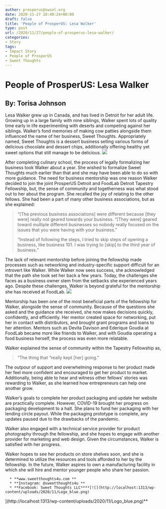 ```yaml
---
author: prosperus@swsol.org
date: 2020-11-27 18:40:24+00:00
draft: false
title: 'People of ProsperUS: Lesa Walker'
type: post
url: /2020/11/27/people-of-prosperus-lesa-walker/
categories:
- Story
tags:
- Impact Story
- People of ProsperUS
- Sweet Thoughts
---
```


# People of ProsperUS: Lesa Walker




## By: Torisa Johnson 


Lesa Walker grew up in Canada, and has lived in Detroit for her adult life. Growing up in a large family with nine siblings, Walker spent lots of quality time early in life experimenting with deserts and competing against her siblings. Walker’s fond memories of making cow patties alongside them influenced the name of her business, Sweet Thoughts. Appropriately named, Sweet Thoughts is a dessert business selling various forms of delicious chocolate and dessert chips, additionally offering healthy yet sweet options that still manage to be delicious. [![](http://localhost:1313/wp-content/uploads/2020/11/choci.jpg)
](http://localhost:1313/wp-content/uploads/2020/11/choci.jpg)

After completing culinary school, the process of legally formalizing her business took Walker about a year. She wished to formalize Sweet Thoughts much earlier than that and she may have been able to do so with more guidance. The need for business mentorship was one reason Walker decided to join the joint ProsperUS Detroit and FoodLab Detroit Tapestry Fellowship, but, the sense of community and togetherness was what stood out to her about the program. She recalled the joy of relating to the other fellows. She had been a part of many other business associations, but as she explained:


<blockquote>“[The previous business associations] were different because [they were] really not geared towards your business. “[They were] geared toward multiple different businesses so nobody really focused on the issues that you were having with your business.” 

“Instead of following the steps, I tried to skip steps of opening a business, like business 101. I was trying to [skip] to the third year of business.” </blockquote>


The lack of relevant mentorship before joining the fellowship made processes such as networking and industry-specific support difficult for an introvert like Walker. While Walker now sees success, she acknowledged that the path she took set her back a few years. Today, the challenges she faces as a business owner stem from the setbacks she experienced years ago. Despite these challenges, Walker is beyond grateful for the mentorship she has received at FoodLab. ![](http://localhost:1313/wp-content/uploads/2020/11/chocii.jpg)


Mentorship has been one of the most beneficial parts of the fellowship for Walker, alongside the sense of community. Because of the questions she asked and the guidance she received, she now makes decisions quickly, confidently, and efficiently. Her mentor created space for networking, put her in contact with distributors, and brought grant programs and loans to her attention. Mentors such as Devita Davison and Ederique Goudia at FoodLab became more like friends to Walker, and with Goudia operating a food business herself, the process was even more relatable. 

Walker explained the sense of community within the Tapestry Fellowship as,


<blockquote>“The thing that “really kept [her] going.” </blockquote>


The outpour of support and overwhelming response to her product made her feel more confident and encouraged to get her product to market. Additionally, being able to hear and witness other fellows’ stories was rewarding to Walker, as she learned how entrepreneurs can help one another grow. 

Walker’s goals to complete her product packaging and update her website are practically complete. However, COVID-19 brought her progress on packaging development to a halt. She plans to fund her packaging with her lending circle payout. While the packaging prototype is complete, any updates paused due to the drawbacks of the pandemic. 

Walker also engaged with a technical service provider for product photography through the fellowship, and she hopes to engage with another provider for marketing and web design. Given the circumstances, Walker is satisfied with her progress.

Walker hopes to see her products on store shelves soon, and she is determined to utilize the resources and tools afforded to her by the fellowship. In the future, Walker aspires to own a manufacturing facility in which she will hire and mentor younger people who share her passion. 



 	  * **www.sweetthoughts4u.com **
 	  * **Instagram: @sweetthoughts4u **
 	  * **Facebook: Sweet Thoughts LLC****[![](http://localhost:1313/wp-content/uploads/2020/11/Logo_blue.png)
](http://localhost:1313/wp-content/uploads/2020/11/Logo_blue.png)**

